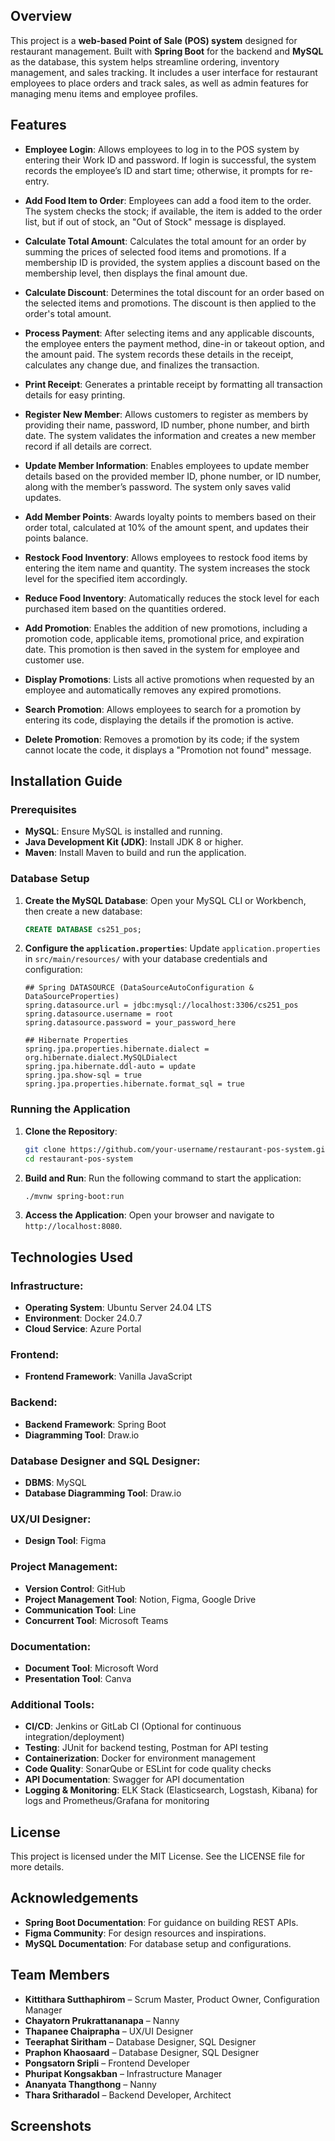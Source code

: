 ## Overview
This project is a **web-based Point of Sale (POS) system** designed for restaurant management. Built with **Spring Boot** for the backend and **MySQL** as the database, this system helps streamline ordering, inventory management, and sales tracking. It includes a user interface for restaurant employees to place orders and track sales, as well as admin features for managing menu items and employee profiles.

## Features

- **Employee Login**: Allows employees to log in to the POS system by entering their Work ID and password. If login is successful, the system records the employee’s ID and start time; otherwise, it prompts for re-entry.

- **Add Food Item to Order**: Employees can add a food item to the order. The system checks the stock; if available, the item is added to the order list, but if out of stock, an "Out of Stock" message is displayed.

- **Calculate Total Amount**: Calculates the total amount for an order by summing the prices of selected food items and promotions. If a membership ID is provided, the system applies a discount based on the membership level, then displays the final amount due.

- **Calculate Discount**: Determines the total discount for an order based on the selected items and promotions. The discount is then applied to the order's total amount.

- **Process Payment**: After selecting items and any applicable discounts, the employee enters the payment method, dine-in or takeout option, and the amount paid. The system records these details in the receipt, calculates any change due, and finalizes the transaction.

- **Print Receipt**: Generates a printable receipt by formatting all transaction details for easy printing.

- **Register New Member**: Allows customers to register as members by providing their name, password, ID number, phone number, and birth date. The system validates the information and creates a new member record if all details are correct.

- **Update Member Information**: Enables employees to update member details based on the provided member ID, phone number, or ID number, along with the member’s password. The system only saves valid updates.

- **Add Member Points**: Awards loyalty points to members based on their order total, calculated at 10% of the amount spent, and updates their points balance.

- **Restock Food Inventory**: Allows employees to restock food items by entering the item name and quantity. The system increases the stock level for the specified item accordingly.

- **Reduce Food Inventory**: Automatically reduces the stock level for each purchased item based on the quantities ordered.

- **Add Promotion**: Enables the addition of new promotions, including a promotion code, applicable items, promotional price, and expiration date. This promotion is then saved in the system for employee and customer use.

- **Display Promotions**: Lists all active promotions when requested by an employee and automatically removes any expired promotions.

- **Search Promotion**: Allows employees to search for a promotion by entering its code, displaying the details if the promotion is active.

- **Delete Promotion**: Removes a promotion by its code; if the system cannot locate the code, it displays a "Promotion not found" message.

## Installation Guide

### Prerequisites
- **MySQL**: Ensure MySQL is installed and running.
- **Java Development Kit (JDK)**: Install JDK 8 or higher.
- **Maven**: Install Maven to build and run the application.

### Database Setup
1. **Create the MySQL Database**:
   Open your MySQL CLI or Workbench, then create a new database:
   ```sql
   CREATE DATABASE cs251_pos;
   ```

2. **Configure the `application.properties`**:
   Update `application.properties` in `src/main/resources/` with your database credentials and configuration:

   ```properties
   ## Spring DATASOURCE (DataSourceAutoConfiguration & DataSourceProperties)
   spring.datasource.url = jdbc:mysql://localhost:3306/cs251_pos
   spring.datasource.username = root
   spring.datasource.password = your_password_here

   ## Hibernate Properties
   spring.jpa.properties.hibernate.dialect = org.hibernate.dialect.MySQLDialect
   spring.jpa.hibernate.ddl-auto = update
   spring.jpa.show-sql = true
   spring.jpa.properties.hibernate.format_sql = true
   ```

### Running the Application
1. **Clone the Repository**:
   ```bash
   git clone https://github.com/your-username/restaurant-pos-system.git
   cd restaurant-pos-system
   ```

2. **Build and Run**:
   Run the following command to start the application:
   ```bash
   ./mvnw spring-boot:run
   ```

3. **Access the Application**:
   Open your browser and navigate to `http://localhost:8080`.

## Technologies Used

### Infrastructure:
- **Operating System**: Ubuntu Server 24.04 LTS
- **Environment**: Docker 24.0.7
- **Cloud Service**: Azure Portal

### Frontend:
- **Frontend Framework**: Vanilla JavaScript

### Backend:
- **Backend Framework**: Spring Boot
- **Diagramming Tool**: Draw.io


### Database Designer and SQL Designer:
- **DBMS**: MySQL
- **Database Diagramming Tool**: Draw.io

### UX/UI Designer:
- **Design Tool**: Figma

### Project Management:
- **Version Control**: GitHub
- **Project Management Tool**: Notion, Figma, Google Drive
- **Communication Tool**: Line
- **Concurrent Tool**: Microsoft Teams

### Documentation:
- **Document Tool**: Microsoft Word
- **Presentation Tool**: Canva

### Additional Tools:
- **CI/CD**: Jenkins or GitLab CI (Optional for continuous integration/deployment)
- **Testing**: JUnit for backend testing, Postman for API testing
- **Containerization**: Docker for environment management
- **Code Quality**: SonarQube or ESLint for code quality checks
- **API Documentation**: Swagger for API documentation
- **Logging & Monitoring**: ELK Stack (Elasticsearch, Logstash, Kibana) for logs and Prometheus/Grafana for monitoring

## License
This project is licensed under the MIT License. See the LICENSE file for more details.

## Acknowledgements
- **Spring Boot Documentation**: For guidance on building REST APIs.
- **Figma Community**: For design resources and inspirations.
- **MySQL Documentation**: For database setup and configurations.

## Team Members

- **Kittithara Sutthaphirom** – Scrum Master, Product Owner, Configuration Manager
- **Chayatorn Prukrattananapa** – Nanny
- **Thapanee Chaiprapha** – UX/UI Designer
- **Teeraphat Siritham** – Database Designer, SQL Designer
- **Praphon Khaosaard** – Database Designer, SQL Designer
- **Pongsatorn Sripli** – Frontend Developer
- **Phuripat Kongsakban** – Infrastructure Manager
- **Ananyata Thangthong** – Nanny
- **Thara Sritharadol** – Backend Developer, Architect

## Screenshots



